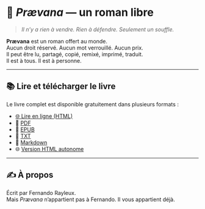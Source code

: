 # 📖 *Prævana* — un roman libre

> *Il n’y a rien à vendre. Rien à défendre. Seulement un souffle.*

**Prævana** est un roman offert au monde.  
Aucun droit réservé. Aucun mot verrouillé. Aucun prix.  
Il peut être lu, partagé, copié, remixé, imprimé, traduit.  
Il est à tous. Il est à personne.

---

## 📚 Lire et télécharger le livre

Le livre complet est disponible gratuitement dans plusieurs formats :

- [🌐 Lire en ligne (HTML)](https://fernando-rayleux.github.io/praevana/)
- 📄 [PDF](./praevana.pdf)
- 📘 [EPUB](./praevana.epub)
- 📄 [TXT](./praevana.txt)
- 📝 [Markdown](./praevana.md)
- 🌐 [Version HTML autonome](./praevana.html)

---

## ✍️ À propos

Écrit par Fernando Rayleux.  
Mais *Prævana* n’appartient pas à Fernando. Il vous appartient déjà.
